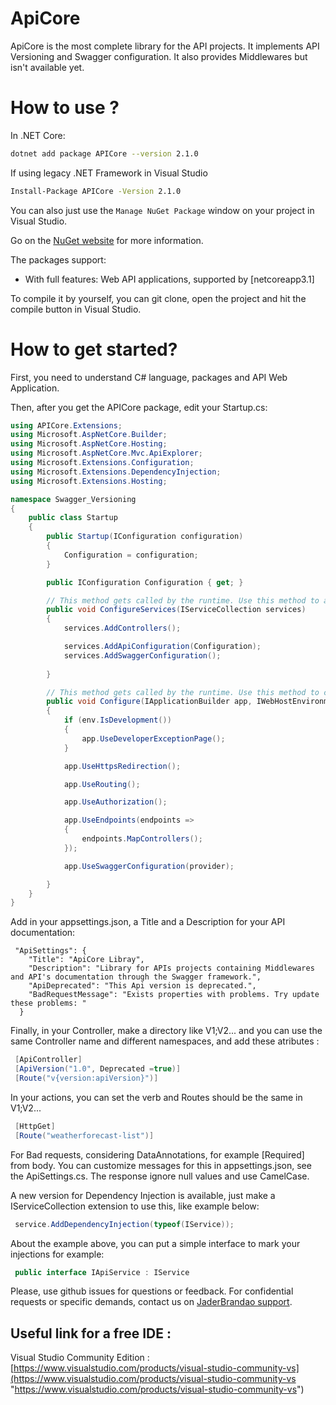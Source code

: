 # ApiCore

ApiCore is the most complete library for the API projects. It implements API Versioning and Swagger configuration. It also provides Middlewares but isn't available yet.

# How to use ?

In .NET Core:
```bash
dotnet add package APICore --version 2.1.0
```
If using legacy .NET Framework in Visual Studio
```bash
Install-Package APICore -Version 2.1.0
```
You can also just use the `Manage NuGet Package` window on your project in Visual Studio.

Go on the [NuGet website](https://www.nuget.org/packages/APICore/) for more information.

The packages support:

* With full features: Web API applications, supported by [netcoreapp3.1]

To compile it by yourself, you can git clone, open the project and hit the compile button in Visual Studio.

 # How to get started? 
 First, you need to understand C# language, packages and API Web Application.
 
 Then, after you get the APICore package, edit your Startup.cs:
```csharp
using APICore.Extensions;
using Microsoft.AspNetCore.Builder;
using Microsoft.AspNetCore.Hosting;
using Microsoft.AspNetCore.Mvc.ApiExplorer;
using Microsoft.Extensions.Configuration;
using Microsoft.Extensions.DependencyInjection;
using Microsoft.Extensions.Hosting;

namespace Swagger_Versioning
{
    public class Startup
    {
        public Startup(IConfiguration configuration)
        {
            Configuration = configuration;
        }

        public IConfiguration Configuration { get; }

        // This method gets called by the runtime. Use this method to add services to the container.
        public void ConfigureServices(IServiceCollection services)
        {
            services.AddControllers();

            services.AddApiConfiguration(Configuration);
            services.AddSwaggerConfiguration();
           
        }

        // This method gets called by the runtime. Use this method to configure the HTTP request pipeline.
        public void Configure(IApplicationBuilder app, IWebHostEnvironment env, IApiVersionDescriptionProvider provider)
        {
            if (env.IsDevelopment())
            {
                app.UseDeveloperExceptionPage();
            }

            app.UseHttpsRedirection();

            app.UseRouting();

            app.UseAuthorization();

            app.UseEndpoints(endpoints =>
            {
                endpoints.MapControllers();
            });

            app.UseSwaggerConfiguration(provider);

        }
    }
}

```

 Add in your appsettings.json, a Title and a Description for your API documentation:
```
 "ApiSettings": {
    "Title": "ApiCore Libray",
    "Description": "Library for APIs projects containing Middlewares and API's documentation through the Swagger framework.",
    "ApiDeprecated": "This Api version is deprecated.",
    "BadRequestMessage": "Exists properties with problems. Try update these problems: "
  }
```

Finally, in your Controller, make a directory like V1;V2... and you can use the same Controller name and different namespaces, and add these atributes :
```csharp
 [ApiController]
 [ApiVersion("1.0", Deprecated =true)]
 [Route("v{version:apiVersion}")]
```
In your actions, you can set the verb and Routes should be the same in V1;V2...
```csharp
 [HttpGet]
 [Route("weatherforecast-list")]
```

For Bad requests, considering DataAnnotations, for example [Required] from body. You can customize messages for this in appsettings.json, see the ApiSettings.cs.
The response ignore null values and use CamelCase.

A new version for Dependency Injection is available, just make a IServiceCollection extension to use this, like example below:
```csharp
 service.AddDependencyInjection(typeof(IService));
```

About the example above, you can put a simple interface to mark your injections for example:
```csharp
 public interface IApiService : IService
```

Please, use github issues for questions or feedback. For confidential requests or specific demands, contact us on [JaderBrandao support](mailto:contato@jaderbrandao.com.br "contato@jaderbrandao.com.br").


## Useful link for a free IDE :
Visual Studio Community Edition : [https://www.visualstudio.com/products/visual-studio-community-vs](https://www.visualstudio.com/products/visual-studio-community-vs "https://www.visualstudio.com/products/visual-studio-community-vs")
 
